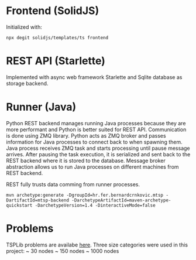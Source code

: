 # Frontend (SolidJS)
Initialized with:
```shell
npx degit solidjs/templates/ts frontend
```

# REST API (Starlette)
Implemented with async web framework Starlette and Sqlite database as storage backend.

# Runner (Java)
Python REST backend manages running Java processes because they are more performant
and Python is better suited for REST API. Communication is done using ZMQ library.
Python acts as ZMQ broker and passes information for Java processes to connect back to
when spawning them. Java process receives ZMQ task and starts processing until
pause message arrives. After pausing the task execution, it is serialized and sent
back to the REST backend where it is stored to the database. Message broker
abstraction allows us to run Java processes on different machines from REST backend.

REST fully trusts data comming from runner processes.

```shell
mvn archetype:generate -DgroupId=hr.fer.bernardcrnkovic.mtsp -DartifactId=mtsp-backend -DarchetypeArtifactId=maven-archetype-quickstart -DarchetypeVersion=1.4 -DinteractiveMode=false
```



# Problems
TSPLib problems are availabe [here](http://comopt.ifi.uni-heidelberg.de/software/TSPLIB95/tsp/).
Three size categories were used in this project:
~ 30 nodes
~ 150 nodes
~ 1000 nodes

